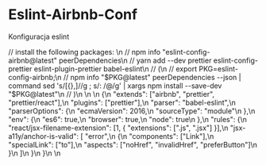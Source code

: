 # Eslint-Airbnb-Conf
Konfiguracja eslint

// install the following packages: \n
// npm info "eslint-config-airbnb@latest" peerDependencies\n
// yarn add --dev prettier eslint-config-prettier eslint-plugin-prettier babel-eslint\n
//  (\n
//    export PKG=eslint-config-airbnb;\n
//    npm info "$PKG@latest" peerDependencies --json | command sed 's/[{},]//g ; s/: /@/g' | xargs npm install --save-dev "$PKG@latest"\n
//  )\n
\n
\n
{\n
  "extends": ["airbnb", "prettier", "prettier/react"],\n
  "plugins": ["prettier"],\n
  "parser": "babel-eslint",\n
  "parserOptions": {\n
    "ecmaVersion": 2016,\n
    "sourceType": "module"\n
  },\n
  "env": {\n
    "es6": true,\n
    "browser": true,\n
    "node": true\n
  },\n
  "rules": {\n
    "react/jsx-filename-extension": [1, { "extensions": [".js", ".jsx"] }],\n
    "jsx-a11y/anchor-is-valid\": [ "error",\n
      {\n
    		"components": ["Link"],\n
    		"specialLink": ["to"],\n
    		"aspects": ["noHref", "invalidHref", "preferButton"]\n
      }\n
    ]\n
  }\n
}\n
\n
